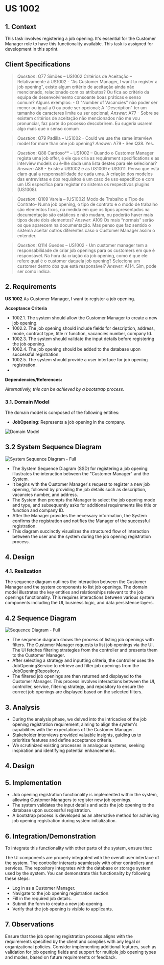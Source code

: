 # US 1002

## 1. Context

This task involves registering a job opening.
It's essential for the Customer Manager role to have this functionality available.
This task is assigned for development in this sprint.

## Client Specifications

> *Question*: Q77 Simões – US1002 Critérios de Aceitação – Relativamente à US1002 - "As Customer Manager, I want to
> register a job opening",
> existe algum critério de aceitação ainda não mencionado, relacionado com os atributos? Ou fica ao critério da equipa
> de
> desenvolvimento consoante boas práticas e senso comum? Alguns exemplos: - O "Number of Vacancies" não poder ser menor
> ou igual a 0 ou pode ser opcional;
> A "Description" ter um tamanho de caracteres limite ou ser opcional;
> *Answer*: A77 - Sobre se existem critérios de aceitação não mencionados não me vou pronunciar, faz parte do processo
> descobrirem.
> Eu sugeria usarem algo mais que o senso comum

> *Question*: Q79 Padilla – US1002 - Could we use the same interview model for more than one job opening?
> *Answer*: A79 - See Q38. Yes.

> *Question*: Q88 Cardoso** – US1002 – Quando o Customer Manager regista uma job offer, é ele que cria as requirement
> specifications e
> as interview models ou é-lhe dada uma lista destes para ele selecionar?
> *Answer*: A88 - Existe a US1002 e as US1009 e US1011. Penso que está claro qual a responsabilidade de cada uma.
> A criação dos modelos das entrevistas e dos requisitos é um caso de uso especifico e com um US especifica para
> registar no sistema os respectivos plugins (US1008).

> *Question*: Q109 Varela – [US1002] Modo de Trabalho e Tipo de Contrato- Numa job opening,
> o tipo de contrato e o modo de trabalho são elementos fixos, na medida em que os tipos apresentados na documentação
> são estáticos e não mudam, ou poderão haver mais tipos deste dois elementos?
> *Answer*: A109 Os mais “normais” serão os que aparecem na documentação.
> Mas penso que faz sentido o sistema aceitar outros diferentes caso o Customer Manager assim o entender.

> *Question*: Q114 Guedes – US1002 - Um customer manager tem a responsabilidade de criar job openings para os customers
> em que é responsável. Na hora da criação da job opening, como é que ele refere qual é o customer daquela job opening?
> Seleciona um customer dentro dos que está responsável?
> *Answer*: A114. Sim, pode ser como indica.

## 2. Requirements

**US 1002** As Customer Manager, I want to register a job opening.

**Acceptance Criteria**

* 1002.1. The system should allow the Customer Manager to create a new job opening.
* 1002.2. The job opening should include fields for description, address, mode, contract type, title rr function,
  vacancies number, company Id.
* 1002.3. The system should validate the input details before registering the job opening.
* 1002.4. The job opening should be added to the database upon successful registration.
* 1002.5. The system should provide a user interface for job opening registration.
*

**Dependencies/References:**

*Alternatively, this can be achieved by a bootstrap process.*

### 3.1. Domain Model

The domain model is composed of the following entities:

- **JobOpening**: Represents a job opening in the company.

![Domain Model](C:\Users\gonca\IdeaProjects\sem4pi-23-24-2dh3\docs\sprintB\1002\svg\1002-domain-model.png)

## 3.2 System Sequence Diagram

![System Sequence Diagram - Full](C:\Users\gonca\IdeaProjects\sem4pi-23-24-2dh3\docs\sprintB\1002\svg\1002-system-sequence-diagram-System_Sequence_Diagram__SSD____Register_job_opening.png)

- The System Sequence Diagram (SSD) for registering a job opening illustrates the interaction between the "Customer Manager" 
and the System. 
- It begins with the Customer Manager's request to register a new job opening, 
followed by providing the job details such as description, vacancies number, and address. 
- The System then prompts the Manager to select the job opening mode and type, and subsequently asks for additional requirements 
like title or function and company ID. 
- After the Manager provides the necessary information, the System confirms the registration and notifies 
the Manager of the successful registration. 
- This diagram succinctly visualizes the structured flow of interaction between the user and the system during the job opening registration process.

## 4. Design

### 4.1. Realization

The sequence diagram outlines the interaction between the Customer Manager and the system components to list job
openings.
The domain model illustrates the key entities and relationships relevant to the job openings functionality.
This requires interactions between various system components including the UI, business logic,
and data persistence layers.

## 4.2 Sequence Diagram

![Sequence Diagram - Full](C:\Users\gonca\IdeaProjects\sem4pi-23-24-2dh3\docs\sprintB\1003\svg\1003-sequence-diagram-List_Job_Openings___Sequence_Diagram.png)

- The sequence diagram shows the process of listing job openings with filters.
  The Customer Manager requests to list job openings via the UI.
  The UI fetches filtering strategies from the controller and presents them to the Customer Manager.
- After selecting a strategy and inputting criteria, the controller uses the JobOpeningService to retrieve and
  filter job openings from the JobOpeningRepository.
- The filtered job openings are then returned and displayed to the Customer Manager.
  This process involves interactions between the UI, controller, service, filtering strategy,
  and repository to ensure the correct job openings are displayed based on the selected filters.

## 3. Analysis

- During the analysis phase, we delved into the intricacies of the job opening registration requirement,
  aiming to align the system's capabilities with the expectations of the Customer Manager.
- Stakeholder interviews provided valuable insights,
  guiding us to prioritize features and define acceptance criteria.
- We scrutinized existing processes in analogous systems,
  seeking inspiration and identifying potential enhancements.

## 4. Design

## 5. Implementation

- Job opening registration functionality is implemented within the system,
  allowing Customer Managers to register new job openings.
- The system validates the input details and adds the job opening to the
  database upon successful registration.
- A bootstrap process is developed as an alternative method for achieving job
  opening registration during system initialization.

## 6. Integration/Demonstration

To integrate this functionality with other parts of the system, ensure that:

The UI components are properly integrated with the overall user interface of the system.
The controller interacts seamlessly with other controllers and services.
The repository integrates with the database or storage system used by the system.
You can demonstrate this functionality by following these steps:

- Log in as a Customer Manager.
- Navigate to the job opening registration section.
- Fill in the required job details.
- Submit the form to create a new job opening.
- Verify that the job opening is visible to applicants.

## 7. Observations

Ensure that the job opening registration process aligns with the requirements specified by the client and complies with
any legal or organizational policies.
Consider implementing additional features, such as validation for job opening fields and support for
multiple job opening types and modes, based on future requirements or feedback.
